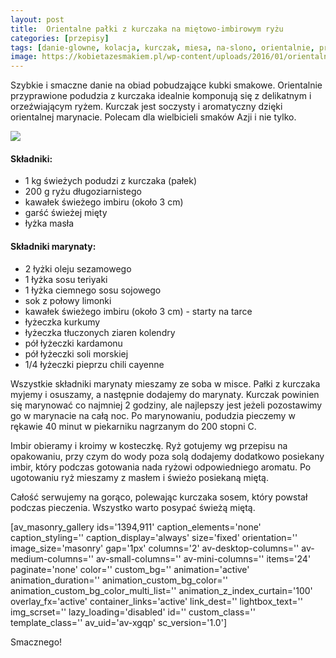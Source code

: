 ```yaml
---
layout: post
title:  Orientalne pałki z kurczaka na miętowo-imbirowym ryżu
categories: [przepisy]
tags: [danie-glowne, kolacja, kurczak, miesa, na-slono, orientalnie, przepisy]
image: https://kobietazesmakiem.pl/wp-content/uploads/2016/01/orientalne-palki-1.jpg
---
```

Szybkie i smaczne danie na obiad pobudzające kubki smakowe. Orientalnie przyprawione podudzia z kurczaka idealnie komponują się z delikatnym i orzeźwiającym ryżem. Kurczak jest soczysty i aromatyczny dzięki orientalnej marynacie. Polecam dla wielbicieli smaków Azji i nie tylko.

![](https://kobietazesmakiem.pl/wp-content/uploads/2016/01/orientalne-palki-2-300x228.jpg)
#### **Składniki:**


* 1 kg świeżych podudzi z kurczaka (pałek)
* 200 g ryżu długoziarnistego
* kawałek świeżego imbiru (około 3 cm)
* garść świeżej mięty
* łyżka masła


#### **Składniki marynaty**:


* 2 łyżki oleju sezamowego
* 1 łyżka sosu teriyaki
* 1 łyżka ciemnego sosu sojowego
* sok z połowy limonki
* kawałek świeżego imbiru (około 3 cm) - starty na tarce
* łyżeczka kurkumy
* łyżeczka tłuczonych ziaren kolendry
* pół łyżeczki kardamonu
* pół łyżeczki soli morskiej
* 1/4 łyżeczki pieprzu chili cayenne


Wszystkie składniki marynaty mieszamy ze soba w misce. Pałki z kurczaka myjemy i osuszamy, a następnie dodajemy do marynaty. Kurczak powinien się marynować co najmniej 2 godziny, ale najlepszy jest jeżeli pozostawimy go w marynacie na całą noc. Po marynowaniu, podudzia pieczemy w rękawie 40 minut w piekarniku nagrzanym do 200 stopni C.

Imbir obieramy i kroimy w kosteczkę. Ryż gotujemy wg przepisu na opakowaniu, przy czym do wody poza solą dodajemy dodatkowo posiekany imbir, który podczas gotowania nada ryżowi odpowiedniego aromatu. Po ugotowaniu ryż mieszamy z masłem i świeżo posiekaną miętą.

Całość serwujemy na gorąco, polewając kurczaka sosem, który powstał podczas pieczenia. Wszystko warto posypać świeżą miętą.

[av\_masonry\_gallery ids='1394,911' caption\_elements='none' caption\_styling='' caption\_display='always' size='fixed' orientation='' image\_size='masonry' gap='1px' columns='2' av-desktop-columns='' av-medium-columns='' av-small-columns='' av-mini-columns='' items='24' paginate='none' color='' custom\_bg='' animation='active' animation\_duration='' animation\_custom\_bg\_color='' animation\_custom\_bg\_color\_multi\_list='' animation\_z\_index\_curtain='100' overlay\_fx='active' container\_links='active' link\_dest='' lightbox\_text='' img\_scrset='' lazy\_loading='disabled' id='' custom\_class='' template\_class='' av\_uid='av-xgqp' sc\_version='1.0']

Smacznego!
    